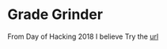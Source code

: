 # Grade Grinder

From Day of Hacking 2018 I believe
Try the [url](https://perfect-birth.glitch.me/)

